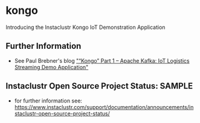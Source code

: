 # kongo
Introducing the Instaclustr Kongo IoT Demonstration Application

## Further Information
- See Paul Brebner's blog ["“Kongo” Part 1 – Apache Kafka: IoT Logistics Streaming Demo Application"](https://www.instaclustr.com/instaclustr-kongo-iot-logistics-streaming-demo-application/)

## Instaclustr Open Source Project Status: SAMPLE
- for further information see: https://www.instaclustr.com/support/documentation/announcements/instaclustr-open-source-project-status/
